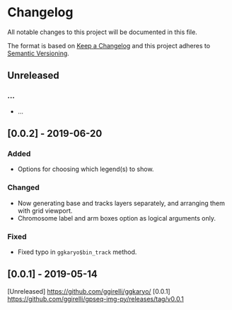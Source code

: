 # Changelog
All notable changes to this project will be documented in this file.

The format is based on [Keep a Changelog](http://keepachangelog.com/en/1.0.0/)
and this project adheres to [Semantic Versioning](http://semver.org/spec/v2.0.0.html).

## Unreleased
###  ...
- ...

## [0.0.2] - 2019-06-20
### Added
- Options for choosing which legend(s) to show.

### Changed
- Now generating base and tracks layers separately, and arranging them with grid viewport.
- Chromosome label and arm boxes option as logical arguments only.

### Fixed
- Fixed typo in `ggkaryo$bin_track` method.

## [0.0.1] - 2019-05-14

[Unreleased] https://github.com/ggirelli/ggkaryo/
[0.0.1] https://github.com/ggirelli/gpseq-img-py/releases/tag/v0.0.1

